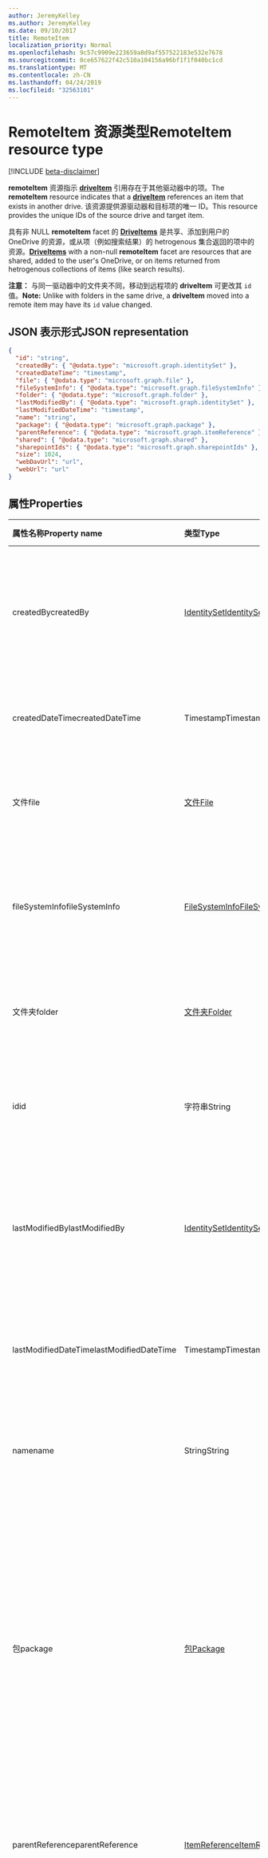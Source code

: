 ```yaml
---
author: JeremyKelley
ms.author: JeremyKelley
ms.date: 09/10/2017
title: RemoteItem
localization_priority: Normal
ms.openlocfilehash: 9c57c9909e223659a8d9af557522183e532e7678
ms.sourcegitcommit: 0ce657622f42c510a104156a96bf1f1f040bc1cd
ms.translationtype: MT
ms.contentlocale: zh-CN
ms.lasthandoff: 04/24/2019
ms.locfileid: "32563101"
---
```

# <a name="remoteitem-resource-type"></a><span data-ttu-id="0a175-102">RemoteItem 资源类型</span><span class="sxs-lookup"><span data-stu-id="0a175-102">RemoteItem resource type</span></span>

[!INCLUDE [beta-disclaimer](../../includes/beta-disclaimer.md)]

<span data-ttu-id="0a175-103">**remoteItem** 资源指示 [**driveItem**](driveitem.md) 引用存在于其他驱动器中的项。</span><span class="sxs-lookup"><span data-stu-id="0a175-103">The **remoteItem** resource indicates that a [**driveItem**](driveitem.md) references an item that exists in another drive.</span></span>
<span data-ttu-id="0a175-104">该资源提供源驱动器和目标项的唯一 ID。</span><span class="sxs-lookup"><span data-stu-id="0a175-104">This resource provides the unique IDs of the source drive and target item.</span></span>

<span data-ttu-id="0a175-105">具有非 NULL **remoteItem** facet 的 [**DriveItems**](driveitem.md) 是共享、添加到用户的 OneDrive 的资源，或从项（例如搜索结果）的 hetrogenous 集合返回的项中的资源。</span><span class="sxs-lookup"><span data-stu-id="0a175-105">[**DriveItems**](driveitem.md) with a non-null **remoteItem** facet are resources that are shared, added to the user's OneDrive, or on items returned from hetrogenous collections of items (like search results).</span></span>

<span data-ttu-id="0a175-106">**注意：** 与同一驱动器中的文件夹不同，移动到远程项的 **driveItem** 可更改其 `id` 值。</span><span class="sxs-lookup"><span data-stu-id="0a175-106">**Note:** Unlike with folders in the same drive, a **driveItem** moved into a remote item may have its `id` value changed.</span></span>

## <a name="json-representation"></a><span data-ttu-id="0a175-107">JSON 表示形式</span><span class="sxs-lookup"><span data-stu-id="0a175-107">JSON representation</span></span>

<!-- { "blockType": "resource", 
       "@odata.type": "microsoft.graph.remoteItem", 
       "optionalProperties": ["name", "fileSystemInfo", "file", "folder"] } -->

```json
{
  "id": "string",
  "createdBy": { "@odata.type": "microsoft.graph.identitySet" },
  "createdDateTime": "timestamp",
  "file": { "@odata.type": "microsoft.graph.file" },
  "fileSystemInfo": { "@odata.type": "microsoft.graph.fileSystemInfo" },
  "folder": { "@odata.type": "microsoft.graph.folder" },
  "lastModifiedBy": { "@odata.type": "microsoft.graph.identitySet" },
  "lastModifiedDateTime": "timestamp",
  "name": "string",
  "package": { "@odata.type": "microsoft.graph.package" },
  "parentReference": { "@odata.type": "microsoft.graph.itemReference" },
  "shared": { "@odata.type": "microsoft.graph.shared" },
  "sharepointIds": { "@odata.type": "microsoft.graph.sharepointIds" },
  "size": 1024,
  "webDavUrl": "url",
  "webUrl": "url"
}
```

## <a name="properties"></a><span data-ttu-id="0a175-108">属性</span><span class="sxs-lookup"><span data-stu-id="0a175-108">Properties</span></span>

| <span data-ttu-id="0a175-109">属性名称</span><span class="sxs-lookup"><span data-stu-id="0a175-109">Property name</span></span>        | <span data-ttu-id="0a175-110">类型</span><span class="sxs-lookup"><span data-stu-id="0a175-110">Type</span></span>                                | <span data-ttu-id="0a175-111">说明</span><span class="sxs-lookup"><span data-stu-id="0a175-111">Description</span></span>                                                                                                                                                       |
| :------------------- | :---------------------------------- | :---------------------------------------------------------------------------------------------------------------------------------------------------------------- |
| <span data-ttu-id="0a175-112">createdBy</span><span class="sxs-lookup"><span data-stu-id="0a175-112">createdBy</span></span>            | [<span data-ttu-id="0a175-113">IdentitySet</span><span class="sxs-lookup"><span data-stu-id="0a175-113">IdentitySet</span></span>](identityset.md)       | <span data-ttu-id="0a175-p102">识别创建项目的用户、设备和应用程序。只读。</span><span class="sxs-lookup"><span data-stu-id="0a175-p102">Identity of the user, device, and application which created the item. Read-only.</span></span>                                                                                  |
| <span data-ttu-id="0a175-116">createdDateTime</span><span class="sxs-lookup"><span data-stu-id="0a175-116">createdDateTime</span></span>      | <span data-ttu-id="0a175-117">Timestamp</span><span class="sxs-lookup"><span data-stu-id="0a175-117">Timestamp</span></span>                           | <span data-ttu-id="0a175-p103">创建项的日期和时间。只读。</span><span class="sxs-lookup"><span data-stu-id="0a175-p103">Date and time of item creation. Read-only.</span></span>                                                                                                                        |
| <span data-ttu-id="0a175-120">文件</span><span class="sxs-lookup"><span data-stu-id="0a175-120">file</span></span>                 | [<span data-ttu-id="0a175-121">文件</span><span class="sxs-lookup"><span data-stu-id="0a175-121">File</span></span>](file.md)                     | <span data-ttu-id="0a175-p104">指示远程项是文件。只读。</span><span class="sxs-lookup"><span data-stu-id="0a175-p104">Indicates that the remote item is a file. Read-only.</span></span>                                                                                                              |
| <span data-ttu-id="0a175-124">fileSystemInfo</span><span class="sxs-lookup"><span data-stu-id="0a175-124">fileSystemInfo</span></span>       | [<span data-ttu-id="0a175-125">FileSystemInfo</span><span class="sxs-lookup"><span data-stu-id="0a175-125">FileSystemInfo</span></span>](filesysteminfo.md) | <span data-ttu-id="0a175-p105">本地文件系统中的远程项的有关信息。只读。</span><span class="sxs-lookup"><span data-stu-id="0a175-p105">Information about the remote item from the local file system. Read-only.</span></span>                                                                                          |
| <span data-ttu-id="0a175-128">文件夹</span><span class="sxs-lookup"><span data-stu-id="0a175-128">folder</span></span>               | [<span data-ttu-id="0a175-129">文件夹</span><span class="sxs-lookup"><span data-stu-id="0a175-129">Folder</span></span>](folder.md)                 | <span data-ttu-id="0a175-p106">指示远程项是文件夹。只读。</span><span class="sxs-lookup"><span data-stu-id="0a175-p106">Indicates that the remote item is a folder. Read-only.</span></span>                                                                                                            |
| <span data-ttu-id="0a175-132">id</span><span class="sxs-lookup"><span data-stu-id="0a175-132">id</span></span>                   | <span data-ttu-id="0a175-133">字符串</span><span class="sxs-lookup"><span data-stu-id="0a175-133">String</span></span>                              | <span data-ttu-id="0a175-p107">驱动器内远程项的唯一标识符。只读。</span><span class="sxs-lookup"><span data-stu-id="0a175-p107">Unique identifier for the remote item in its drive. Read-only.</span></span>                                                                                                    |
| <span data-ttu-id="0a175-136">lastModifiedBy</span><span class="sxs-lookup"><span data-stu-id="0a175-136">lastModifiedBy</span></span>       | [<span data-ttu-id="0a175-137">IdentitySet</span><span class="sxs-lookup"><span data-stu-id="0a175-137">IdentitySet</span></span>](identityset.md)       | <span data-ttu-id="0a175-p108">上次修改项目的用户、设备和应用程序的标识。只读。</span><span class="sxs-lookup"><span data-stu-id="0a175-p108">Identity of the user, device, and application which last modified the item. Read-only.</span></span>                                                                            |
| <span data-ttu-id="0a175-140">lastModifiedDateTime</span><span class="sxs-lookup"><span data-stu-id="0a175-140">lastModifiedDateTime</span></span> | <span data-ttu-id="0a175-141">Timestamp</span><span class="sxs-lookup"><span data-stu-id="0a175-141">Timestamp</span></span>                           | <span data-ttu-id="0a175-p109">上次修改项目的日期和时间。只读。</span><span class="sxs-lookup"><span data-stu-id="0a175-p109">Date and time the item was last modified. Read-only.</span></span>                                                                                                              |
| <span data-ttu-id="0a175-144">name</span><span class="sxs-lookup"><span data-stu-id="0a175-144">name</span></span>                 | <span data-ttu-id="0a175-145">String</span><span class="sxs-lookup"><span data-stu-id="0a175-145">String</span></span>                              | <span data-ttu-id="0a175-p110">可选。远程项的 Filename。只读。</span><span class="sxs-lookup"><span data-stu-id="0a175-p110">Optional. Filename of the remote item. Read-only.</span></span>                                                                                                                 |
| <span data-ttu-id="0a175-149">包</span><span class="sxs-lookup"><span data-stu-id="0a175-149">package</span></span>              | [<span data-ttu-id="0a175-150">包</span><span class="sxs-lookup"><span data-stu-id="0a175-150">Package</span></span>](package.md)               | <span data-ttu-id="0a175-p111">如果存在，则表示此项是一个包，而不是文件夹或文件。包被视为某些上下文中的文件和其他上下文中的文件夹。只读。</span><span class="sxs-lookup"><span data-stu-id="0a175-p111">If present, indicates that this item is a package instead of a folder or file. Packages are treated like files in some contexts and folders in others. Read-only.</span></span> |
| <span data-ttu-id="0a175-154">parentReference</span><span class="sxs-lookup"><span data-stu-id="0a175-154">parentReference</span></span>      | [<span data-ttu-id="0a175-155">ItemReference</span><span class="sxs-lookup"><span data-stu-id="0a175-155">ItemReference</span></span>](itemreference.md)   | <span data-ttu-id="0a175-p112">远程项的父级的属性。只读。</span><span class="sxs-lookup"><span data-stu-id="0a175-p112">Properties of the parent of the remote item. Read-only.</span></span>                                                                                                           |
| <span data-ttu-id="0a175-158">shared</span><span class="sxs-lookup"><span data-stu-id="0a175-158">shared</span></span>               | [<span data-ttu-id="0a175-159">shared</span><span class="sxs-lookup"><span data-stu-id="0a175-159">shared</span></span>](shared.md)                 | <span data-ttu-id="0a175-p113">表示此项已与他人共享，并提供有关项目共享状态的信息。只读。</span><span class="sxs-lookup"><span data-stu-id="0a175-p113">Indicates that the item has been shared with others and provides information about the shared state of the item. Read-only.</span></span>                                       |
| <span data-ttu-id="0a175-162">sharepointIds</span><span class="sxs-lookup"><span data-stu-id="0a175-162">sharepointIds</span></span>        | [<span data-ttu-id="0a175-163">SharepointIds</span><span class="sxs-lookup"><span data-stu-id="0a175-163">SharepointIds</span></span>](sharepointids.md)   | <span data-ttu-id="0a175-p114">为 OneDrive for Business 和 SharePoint 中的项之间的互操作性提供了完整的项标识符集。只读。</span><span class="sxs-lookup"><span data-stu-id="0a175-p114">Provides interop between items in OneDrive for Business and SharePoint with the full set of item identifiers. Read-only.</span></span>                                          |
| <span data-ttu-id="0a175-166">size</span><span class="sxs-lookup"><span data-stu-id="0a175-166">size</span></span>                 | <span data-ttu-id="0a175-167">Int64</span><span class="sxs-lookup"><span data-stu-id="0a175-167">Int64</span></span>                               | <span data-ttu-id="0a175-p115">远程项的大小。只读。</span><span class="sxs-lookup"><span data-stu-id="0a175-p115">Size of the remote item. Read-only.</span></span>                                                                                                                               |
| <span data-ttu-id="0a175-170">webDavUrl</span><span class="sxs-lookup"><span data-stu-id="0a175-170">webDavUrl</span></span>            | <span data-ttu-id="0a175-171">Url</span><span class="sxs-lookup"><span data-stu-id="0a175-171">Url</span></span>                                 | <span data-ttu-id="0a175-172">项的可兼容 DAV 的 URL。</span><span class="sxs-lookup"><span data-stu-id="0a175-172">DAV compatible URL for the item.</span></span>                                                                                                                                  |
| <span data-ttu-id="0a175-173">WebUrl</span><span class="sxs-lookup"><span data-stu-id="0a175-173">webUrl</span></span>               | <span data-ttu-id="0a175-174">Url</span><span class="sxs-lookup"><span data-stu-id="0a175-174">Url</span></span>                                 | <span data-ttu-id="0a175-p116">在浏览器中显示此资源的 URL。只读。</span><span class="sxs-lookup"><span data-stu-id="0a175-p116">URL that displays the resource in the browser. Read-only.</span></span>                                                                                                         |

## <a name="remarks"></a><span data-ttu-id="0a175-177">注解</span><span class="sxs-lookup"><span data-stu-id="0a175-177">Remarks</span></span>

<span data-ttu-id="0a175-178">有关 **driveItem** 上 facet 的详细信息，请参阅 [driveItem](driveitem.md)。</span><span class="sxs-lookup"><span data-stu-id="0a175-178">For more information about the facets on a **driveItem**, see [driveItem](driveitem.md).</span></span>

<!--
{
  "type": "#page.annotation",
  "description": "The quota facet provides information about how much space the OneDrive has available.",
  "keywords": "quota,available,remaining,used",
  "section": "documentation",
  "tocPath": "Facets/RemoteItem",
  "suppressions": [
    "Error: /api-reference/beta/resources/remoteitem.md:\r\n      Exception processing links.\r\n    System.ArgumentException: Link Definition was null. Link text: !INCLUDE [beta-disclaimer](../../includes/beta-disclaimer.md)\r\n      at ApiDoctor.Validation.DocFile.get_LinkDestinations()\r\n      at ApiDoctor.Validation.DocSet.ValidateLinks(Boolean includeWarnings, String[] relativePathForFiles, IssueLogger issues, Boolean requireFilenameCaseMatch, Boolean printOrphanedFiles)"
  ]
}
-->
